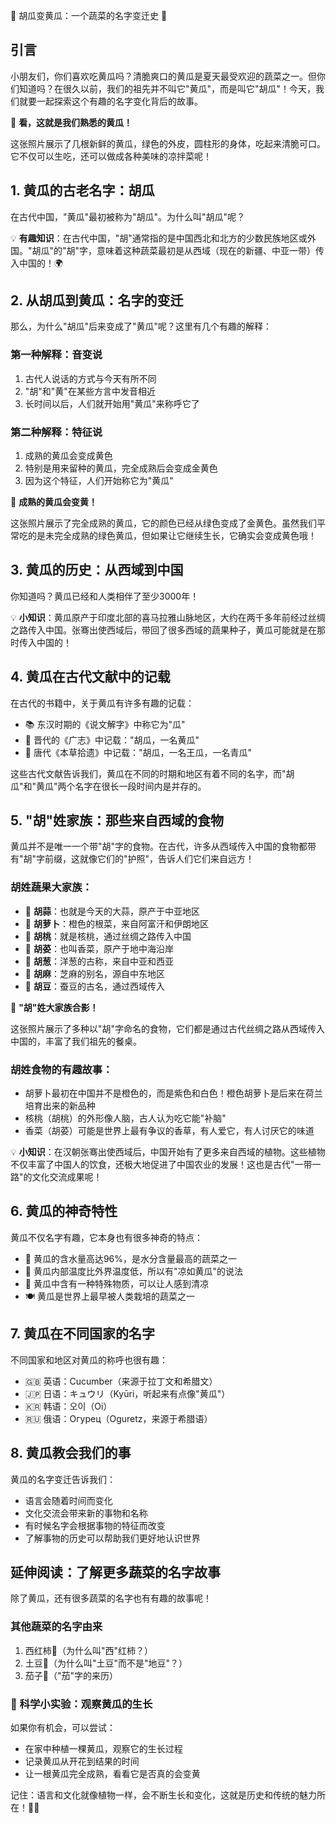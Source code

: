 🥒 胡瓜变黄瓜：一个蔬菜的名字变迁史 🥒

## 引言
小朋友们，你们喜欢吃黄瓜吗？清脆爽口的黄瓜是夏天最受欢迎的蔬菜之一。但你们知道吗？在很久以前，我们的祖先并不叫它"黄瓜"，而是叫它"胡瓜"！今天，我们就要一起探索这个有趣的名字变化背后的故事。

<!-- ![新鲜的黄瓜](./images/1.png) -->

📸 **看，这就是我们熟悉的黄瓜！** 

这张照片展示了几根新鲜的黄瓜，绿色的外皮，圆柱形的身体，吃起来清脆可口。它不仅可以生吃，还可以做成各种美味的凉拌菜呢！

## 1. 黄瓜的古老名字：胡瓜
在古代中国，"黄瓜"最初被称为"胡瓜"。为什么叫"胡瓜"呢？

💡 **有趣知识**：在古代中国，"胡"通常指的是中国西北和北方的少数民族地区或外国。"胡瓜"的"胡"字，意味着这种蔬菜最初是从西域（现在的新疆、中亚一带）传入中国的！🌍

## 2. 从胡瓜到黄瓜：名字的变迁
那么，为什么"胡瓜"后来变成了"黄瓜"呢？这里有几个有趣的解释：

### 第一种解释：音变说
1. 古代人说话的方式与今天有所不同
2. "胡"和"黄"在某些方言中发音相近
3. 长时间以后，人们就开始用"黄瓜"来称呼它了

### 第二种解释：特征说
1. 成熟的黄瓜会变成黄色
2. 特别是用来留种的黄瓜，完全成熟后会变成金黄色
3. 因为这个特征，人们开始称它为"黄瓜"

<!-- ![完全成熟的金黄色黄瓜](./images/2.png) -->

📸 **成熟的黄瓜会变黄！**

这张照片展示了完全成熟的黄瓜，它的颜色已经从绿色变成了金黄色。虽然我们平常吃的是未完全成熟的绿色黄瓜，但如果让它继续生长，它确实会变成黄色哦！

## 3. 黄瓜的历史：从西域到中国
你知道吗？黄瓜已经和人类相伴了至少3000年！

💡 **小知识**：黄瓜原产于印度北部的喜马拉雅山脉地区，大约在两千多年前经过丝绸之路传入中国。张骞出使西域后，带回了很多西域的蔬果种子，黄瓜可能就是在那时传入中国的！

## 4. 黄瓜在古代文献中的记载
在古代的书籍中，关于黄瓜有许多有趣的记载：

- 📚 东汉时期的《说文解字》中称它为"瓜"
- 📜 晋代的《广志》中记载："胡瓜，一名黄瓜"
- 📖 唐代《本草拾遗》中记载："胡瓜，一名王瓜，一名青瓜"

这些古代文献告诉我们，黄瓜在不同的时期和地区有着不同的名字，而"胡瓜"和"黄瓜"两个名字在很长一段时间内是并存的。

## 5. "胡"姓家族：那些来自西域的食物
黄瓜并不是唯一一个带"胡"字的食物。在古代，许多从西域传入中国的食物都带有"胡"字前缀，这就像它们的"护照"，告诉人们它们来自远方！

### 胡姓蔬果大家族：
- 🧄 **胡蒜**：也就是今天的大蒜，原产于中亚地区
- 🥕 **胡萝卜**：橙色的根菜，来自阿富汗和伊朗地区
- 🌰 **胡桃**：就是核桃，通过丝绸之路传入中国
- 🌿 **胡荽**：也叫香菜，原产于地中海沿岸
- 🧅 **胡葱**：洋葱的古称，来自中亚和西亚
- 🌱 **胡麻**：芝麻的别名，源自中东地区
- 🥜 **胡豆**：蚕豆的古名，通过西域传入

<!-- ![各种"胡姓"蔬果](./images/3.png) -->

📸 **"胡"姓大家族合影！**

这张照片展示了多种以"胡"字命名的食物，它们都是通过古代丝绸之路从西域传入中国的，丰富了我们祖先的餐桌。

### 胡姓食物的有趣故事：
- 胡萝卜最初在中国并不是橙色的，而是紫色和白色！橙色胡萝卜是后来在荷兰培育出来的新品种
- 核桃（胡桃）的外形像人脑，古人认为吃它能"补脑"
- 香菜（胡荽）可能是世界上最有争议的香草，有人爱它，有人讨厌它的味道

💡 **小知识**：在汉朝张骞出使西域后，中国开始有了更多来自西域的植物。这些植物不仅丰富了中国人的饮食，还极大地促进了中国农业的发展！这也是古代"一带一路"的文化交流成果呢！

## 6. 黄瓜的神奇特性
黄瓜不仅名字有趣，它本身也有很多神奇的特点：

- 🌱 黄瓜的含水量高达96%，是水分含量最高的蔬菜之一
- 🥒 黄瓜内部温度比外界温度低，所以有"凉如黄瓜"的说法
- 🧪 黄瓜中含有一种特殊物质，可以让人感到清凉
- 🍽️ 黄瓜是世界上最早被人类栽培的蔬菜之一

## 7. 黄瓜在不同国家的名字
不同国家和地区对黄瓜的称呼也很有趣：

- 🇬🇧 英语：Cucumber（来源于拉丁文和希腊文）
- 🇯🇵 日语：キュウリ（Kyūri，听起来有点像"黄瓜"）
- 🇰🇷 韩语：오이（Oi）
- 🇷🇺 俄语：Огурец（Oguretz，来源于希腊语）

## 8. 黄瓜教会我们的事
黄瓜的名字变迁告诉我们：
- 语言会随着时间而变化
- 文化交流会带来新的事物和名称
- 有时候名字会根据事物的特征而改变
- 了解事物的历史可以帮助我们更好地认识世界

## 延伸阅读：了解更多蔬菜的名字故事
除了黄瓜，还有很多蔬菜的名字也有有趣的故事呢！

### 其他蔬菜的名字由来
1. 西红柿🍅（为什么叫"西"红柿？）
2. 土豆🥔（为什么叫"土豆"而不是"地豆"？）
3. 茄子🍆（"茄"字的来历）

### 🔬 科学小实验：观察黄瓜的生长
如果你有机会，可以尝试：
- 在家中种植一棵黄瓜，观察它的生长过程
- 记录黄瓜从开花到结果的时间
- 让一根黄瓜完全成熟，看看它是否真的会变黄

记住：语言和文化就像植物一样，会不断生长和变化，这就是历史和传统的魅力所在！🌱✨ 